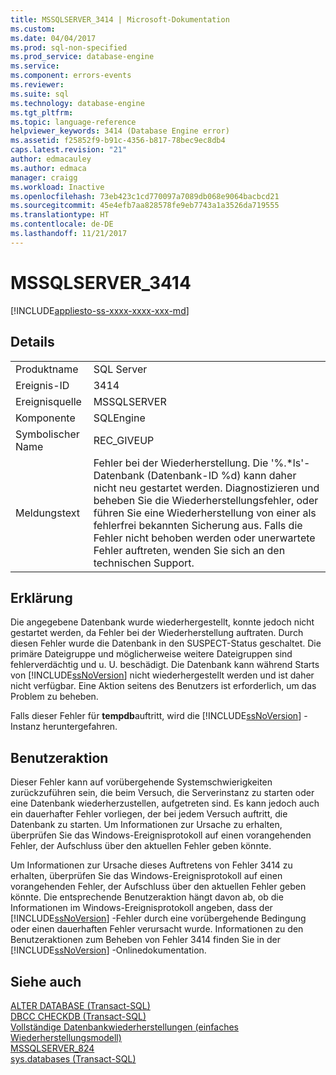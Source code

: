 ```yaml
---
title: MSSQLSERVER_3414 | Microsoft-Dokumentation
ms.custom: 
ms.date: 04/04/2017
ms.prod: sql-non-specified
ms.prod_service: database-engine
ms.service: 
ms.component: errors-events
ms.reviewer: 
ms.suite: sql
ms.technology: database-engine
ms.tgt_pltfrm: 
ms.topic: language-reference
helpviewer_keywords: 3414 (Database Engine error)
ms.assetid: f25852f9-b91c-4356-b817-78bec9ec8db4
caps.latest.revision: "21"
author: edmacauley
ms.author: edmaca
manager: craigg
ms.workload: Inactive
ms.openlocfilehash: 73eb423c1cd770097a7089db068e9064bacbcd21
ms.sourcegitcommit: 45e4efb7aa828578fe9eb7743a1a3526da719555
ms.translationtype: HT
ms.contentlocale: de-DE
ms.lasthandoff: 11/21/2017
---
```

# <a name="mssqlserver3414"></a>MSSQLSERVER_3414
[!INCLUDE[appliesto-ss-xxxx-xxxx-xxx-md](../../includes/appliesto-ss-xxxx-xxxx-xxx-md.md)]
  
## <a name="details"></a>Details  
  
|||  
|-|-|  
|Produktname|SQL Server|  
|Ereignis-ID|3414|  
|Ereignisquelle|MSSQLSERVER|  
|Komponente|SQLEngine|  
|Symbolischer Name|REC_GIVEUP|  
|Meldungstext|Fehler bei der Wiederherstellung. Die '%.*ls'-Datenbank (Datenbank-ID %d) kann daher nicht neu gestartet werden. Diagnostizieren und beheben Sie die Wiederherstellungsfehler, oder führen Sie eine Wiederherstellung von einer als fehlerfrei bekannten Sicherung aus. Falls die Fehler nicht behoben werden oder unerwartete Fehler auftreten, wenden Sie sich an den technischen Support.|  
  
## <a name="explanation"></a>Erklärung  
Die angegebene Datenbank wurde wiederhergestellt, konnte jedoch nicht gestartet werden, da Fehler bei der Wiederherstellung auftraten. Durch diesen Fehler wurde die Datenbank in den SUSPECT-Status geschaltet. Die primäre Dateigruppe und möglicherweise weitere Dateigruppen sind fehlerverdächtig und u. U. beschädigt. Die Datenbank kann während Starts von [!INCLUDE[ssNoVersion](../../includes/ssnoversion-md.md)] nicht wiederhergestellt werden und ist daher nicht verfügbar. Eine Aktion seitens des Benutzers ist erforderlich, um das Problem zu beheben.  
  
Falls dieser Fehler für **tempdb**auftritt, wird die [!INCLUDE[ssNoVersion](../../includes/ssnoversion-md.md)] -Instanz heruntergefahren.  
  
## <a name="user-action"></a>Benutzeraktion  
Dieser Fehler kann auf vorübergehende Systemschwierigkeiten zurückzuführen sein, die beim Versuch, die Serverinstanz zu starten oder eine Datenbank wiederherzustellen, aufgetreten sind. Es kann jedoch auch ein dauerhafter Fehler vorliegen, der bei jedem Versuch auftritt, die Datenbank zu starten. Um Informationen zur Ursache zu erhalten, überprüfen Sie das Windows-Ereignisprotokoll auf einen vorangehenden Fehler, der Aufschluss über den aktuellen Fehler geben könnte.  
  
Um Informationen zur Ursache dieses Auftretens von Fehler 3414 zu erhalten, überprüfen Sie das Windows-Ereignisprotokoll auf einen vorangehenden Fehler, der Aufschluss über den aktuellen Fehler geben könnte. Die entsprechende Benutzeraktion hängt davon ab, ob die Informationen im Windows-Ereignisprotokoll angeben, dass der [!INCLUDE[ssNoVersion](../../includes/ssnoversion-md.md)] -Fehler durch eine vorübergehende Bedingung oder einen dauerhaften Fehler verursacht wurde. Informationen zu den Benutzeraktionen zum Beheben von Fehler 3414 finden Sie in der [!INCLUDE[ssNoVersion](../../includes/ssnoversion-md.md)] -Onlinedokumentation.  
  
## <a name="see-also"></a>Siehe auch  
[ALTER DATABASE &#40;Transact-SQL&#41;](~/t-sql/statements/alter-database-transact-sql-set-options.md)  
[DBCC CHECKDB &#40;Transact-SQL&#41;](~/t-sql/database-console-commands/dbcc-checkdb-transact-sql.md)  
[Vollständige Datenbankwiederherstellungen &#40;einfaches Wiederherstellungsmodell&#41;](~/relational-databases/backup-restore/complete-database-restores-simple-recovery-model.md)  
[MSSQLSERVER_824](~/relational-databases/errors-events/mssqlserver-824-database-engine-error.md)  
[sys.databases &#40;Transact-SQL&#41;](~/relational-databases/system-catalog-views/sys-databases-transact-sql.md)  
  
